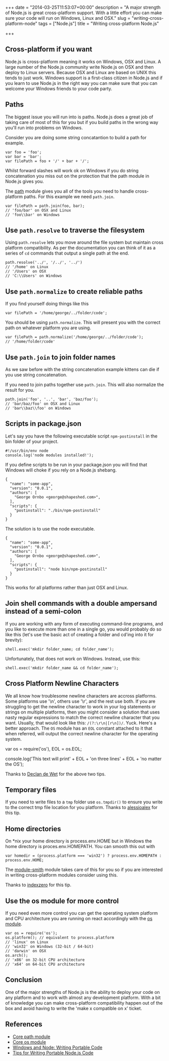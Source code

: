 +++
date = "2014-03-25T11:53:07+00:00"
description = "A major strength of Node.js is great cross-platform support. With a little effort you can make sure your code will run on Windows, Linux and OSX."
slug = "writing-cross-platform-node"
tags = ["Node.js"]
title = "Writing cross-platform Node.js"

+++

## Cross-platform if you want

Node.js is cross-platform meaning it works on Windows, OSX and Linux. A large number of the Node.js community write Node.js on OSX and then deploy to Linux servers. Because OSX and Linux are based on UNIX this tends to just work. Windows support is a first-class citizen in Node.js and if you learn to use Node.js in the right way you can make sure that you can welcome your Windows friends to your code party.

## Paths

The biggest issue you will run into is paths. Node.js does a great job of taking care of most of this for you but if you build paths in the wrong way you'll run into problems on Windows.

Consider you are doing some string concatantion to build a path for example.

    var foo = 'foo';
    var bar = 'bar';
    var filePath = foo + '/' + bar + '/';

Whilst forward slashes will work ok on Windows if you do string concatenation you miss out on the protection that the path module in Node.js gives you.

The [path][1] module gives you all of the tools you need to handle cross-platform paths. For this example we need `path.join`.

    var filePath = path.join(foo, bar);
    // 'foo/bar' on OSX and Linux
    // 'foo\\bar' on Windows

## Use `path.resolve` to traverse the filesystem

Using `path.resolve` lets you move around the file system but maintain cross platform compatibility. As per the documentation you can think of it as a series of `cd` commands that output a single path at the end.

    path.resolve('../', '/../', '../')
    // '/home' on Linux
    // '/Users' on OSX
    // 'C:\\Users' on Windows

## Use `path.normalize` to create reliable paths

If you find yourself doing things like this

    var filePath = '/home/george/../folder/code';

You should be using `path.normalize`. This will present you with the correct path on whatever platform you are using.

    var filePath = path.normalize('/home/george/../folder/code'); 
    // '/home/folder/code'

## Use `path.join` to join folder names

As we saw before with the string concatenation example kittens can die if you use string concatenation.

If you need to join paths together use `path.join`. This will also normalize the result for you.

    path.join('foo', '..', 'bar', 'baz/foo');
    // 'bar/baz/foo' on OSX and Linux
    // 'bar\\baz\\foo' on Windows

## Scripts in package.json

Let's say you have the following executable script `npm-postinstall` in the bin folder of your project. 

    #!/usr/bin/env node
    console.log('node modules installed!');

If you define scripts to be run in your package.json you will find that Windows will choke if you rely on a Node.js shebang.

    {
      "name": "some-app",
      "version": "0.0.1",
      "authors": [
        "George Ornbo <george@shapeshed.com>",
      ],
      "scripts": {
        "postinstall": "./bin/npm-postinstall"
      }
    }

The solution is to use the node executable.

    {
      "name": "some-app",
      "version": "0.0.1",
      "authors": [
        "George Ornbo <george@shapeshed.com>",
      ],
      "scripts": {
        "postinstall": "node bin/npm-postinstall"
      }
    }

This works for all platforms rather than just OSX and Linux.

## Join shell commands with a double ampersand instead of a semi-colon

If you are working with any form of executing command-line programs, and you like to execute more than one in a single go, you would probably do so like this (let's use the basic act of creating a folder and cd'ing into it for brevity):

    shell.exec('mkdir folder_name; cd folder_name');
    
Unfortunately, that does not work on Windows. Instead, use this:

    shell.exec('mkdir folder_name && cd folder_name');
    
## Cross Platform Newline Characters

We all know how troublesome newline characters are accross platforms. Some platforms use '\n', others use '\r', and the rest use both. If you are struggling to get the newline character to work in your log statements or strings on multiple platforms, then you might consider a solution that uses nasty regular expressions to match the correct newline character that you want. Usually, that would look like this: `/(?:\r\n|[r\n])/`. Yuck. Here's a better approach. The `OS` module has an `EOL` constant attached to it that when referred, will output the correct newline character for the operating system.

  var os = require('os'),
      EOL = os.EOL;
      
  console.log('This text will print' + EOL + 'on three lines' + EOL + 'no matter the OS');

Thanks to [Declan de Wet][6] for the above two tips.

## Temporary files

If you need to write files to a `tmp` folder use `os.tmpdir()` to ensure you write to the correct tmp file location for you platform. Thanks to [alessioalex][5] for this tip. 

## Home directories

On \*nix your home directory is process.env.HOME but in Windows the home directory is proces.env.HOMEPATH. You can smooth this out with

    var homedir = (process.platform === 'win32') ? process.env.HOMEPATH : process.env.HOME;

The [module-smith][8] module takes care of this for you so if you are interested in writing cross-platform modules consider using this. 

Thanks to [indexzero][7] for this tip. 

## Use the os module for more control

If you need even more control you can get the operating system platform and CPU architecture you are running on react accordingly with the [os module][3].

    var os = require('os');
    os.platform(); // equivalent to process.platform
    // 'linux' on Linux
    // 'win32' on Windows (32-bit / 64-bit)
    // 'darwin' on OSX
    os.arch();
    // 'x86' on 32-bit CPU architecture
    // 'x64' on 64-bit CPU architecture

## Conclusion

One of the major strengths of Node.js is the ability to deploy your code on any platform and to work with almost any development platform. With a bit of knowledge you can make cross-platform compatibility happen out of the box and avoid having to write the 'make x compatible on x' ticket.

## References

* [Core path module][1]
* [Core os module][3]
* [Windows and Node: Writing Portable Code][2]
* [Tips for Writing Portable Node.js Code][8]

[1]: http://nodejs.org/api/path.html
[2]: http://dailyjs.com/2012/05/24/windows-and-node-4/
[3]: http://nodejs.org/api/os.html
[4]: http://nodejs.org/api/os.html#os_os_tmpdir
[5]: https://github.com/alessioalex
[6]: http://declandewet.com
[7]: https://github.com/indexzero
[8]: https://www.npmjs.org/package/module-smith
[9]: https://gist.github.com/domenic/2790533
